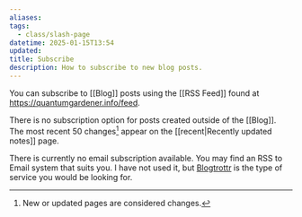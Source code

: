 ```yaml
---
aliases: 
tags:
  - class/slash-page
datetime: 2025-01-15T13:54
updated: 
title: Subscribe
description: How to subscribe to new blog posts.
---
```

You can subscribe to [[Blog]] posts using the [[RSS Feed]] found at https://quantumgardener.info/feed.

There is no subscription option for posts created outside of the [[Blog]]. The most recent 50 changes[^1] appear on the [[recent|Recently updated notes]] page.

There is currently no email subscription available. You may find an RSS to Email system that suits you. I have not used it, but [Blogtrottr](https://blogtrottr.com/) is the type of service you would be looking for.

[^1]: New or updated pages are considered changes.